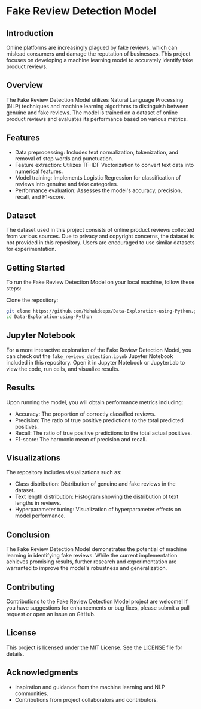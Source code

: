 # Fake Review Detection Model

## Introduction

Online platforms are increasingly plagued by fake reviews, which can mislead consumers and damage the reputation of businesses. This project focuses on developing a machine learning model to accurately identify fake product reviews.

## Overview

The Fake Review Detection Model utilizes Natural Language Processing (NLP) techniques and machine learning algorithms to distinguish between genuine and fake reviews. The model is trained on a dataset of online product reviews and evaluates its performance based on various metrics.

## Features

- Data preprocessing: Includes text normalization, tokenization, and removal of stop words and punctuation.
- Feature extraction: Utilizes TF-IDF Vectorization to convert text data into numerical features.
- Model training: Implements Logistic Regression for classification of reviews into genuine and fake categories.
- Performance evaluation: Assesses the model's accuracy, precision, recall, and F1-score.

## Dataset

The dataset used in this project consists of online product reviews collected from various sources. Due to privacy and copyright concerns, the dataset is not provided in this repository. Users are encouraged to use similar datasets for experimentation.

## Getting Started

To run the Fake Review Detection Model on your local machine, follow these steps:

 Clone the repository:

```bash
git clone https://github.com/Mehakdeepx/Data-Exploration-using-Python.git
cd Data-Exploration-using-Python
```

## Jupyter Notebook

For a more interactive exploration of the Fake Review Detection Model, you can check out the `fake_reviews_detection.ipynb` Jupyter Notebook included in this repository. Open it in Jupyter Notebook or JupyterLab to view the code, run cells, and visualize results.

## Results

Upon running the model, you will obtain performance metrics including:

- Accuracy: The proportion of correctly classified reviews.
- Precision: The ratio of true positive predictions to the total predicted positives.
- Recall: The ratio of true positive predictions to the total actual positives.
- F1-score: The harmonic mean of precision and recall.

## Visualizations

The repository includes visualizations such as:

- Class distribution: Distribution of genuine and fake reviews in the dataset.
- Text length distribution: Histogram showing the distribution of text lengths in reviews.
- Hyperparameter tuning: Visualization of hyperparameter effects on model performance.

## Conclusion

The Fake Review Detection Model demonstrates the potential of machine learning in identifying fake reviews. While the current implementation achieves promising results, further research and experimentation are warranted to improve the model's robustness and generalization.

## Contributing

Contributions to the Fake Review Detection Model project are welcome! If you have suggestions for enhancements or bug fixes, please submit a pull request or open an issue on GitHub.

## License

This project is licensed under the MIT License. See the [LICENSE](LICENSE) file for details.

## Acknowledgments

- Inspiration and guidance from the machine learning and NLP communities.
- Contributions from project collaborators and contributors.

